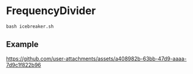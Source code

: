 # FrequencyDivider
`bash icebreaker.sh`


## Example
https://github.com/user-attachments/assets/a408982b-63bb-47d9-aaaa-7d9c1f822b96


